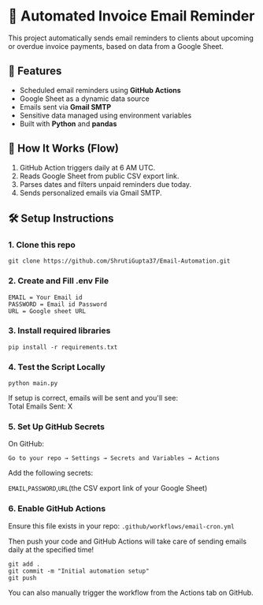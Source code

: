 # 📧 Automated Invoice Email Reminder

This project automatically sends email reminders to clients about upcoming or overdue invoice payments, based on data from a Google Sheet.

## 🚀 Features

- Scheduled email reminders using **GitHub Actions**
- Google Sheet as a dynamic data source
- Emails sent via **Gmail SMTP**
- Sensitive data managed using environment variables
- Built with **Python** and **pandas**

## 🔄 How It Works (Flow)

1. GitHub Action triggers daily at 6 AM UTC.
2. Reads Google Sheet from public CSV export link.
3. Parses dates and filters unpaid reminders due today.
4. Sends personalized emails via Gmail SMTP.


## 🛠️ Setup Instructions
### 1. Clone this repo
```
git clone https://github.com/ShrutiGupta37/Email-Automation.git
```
### 2. Create and Fill .env File
```
EMAIL = Your Email id
PASSWORD = Email id Password 
URL = Google sheet URL
```
### 3. Install required libraries
```
pip install -r requirements.txt
```
### 4. Test the Script Locally
```
python main.py
```
If setup is correct, emails will be sent and you'll see:<br>
Total Emails Sent: X

### 5. Set Up GitHub Secrets
On GitHub: <br>

`Go to your repo → Settings → Secrets and Variables → Actions`

Add the following secrets:

`EMAIL`,`PASSWORD`,`URL`(the CSV export link of your Google Sheet)

### 6. Enable GitHub Actions
Ensure this file exists in your repo:
`.github/workflows/email-cron.yml`

Then push your code and GitHub Actions will take care of sending emails daily at the specified time!
```
git add .
git commit -m "Initial automation setup"
git push
```
You can also manually trigger the workflow from the Actions tab on GitHub.





